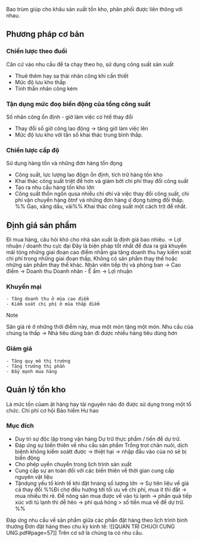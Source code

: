 Bao trùm giúp cho khâu sản xuất tồn kho, phân phối được liên thông với nhau.
## Phương pháp cơ bản
### Chiến lược theo đuổi
Căn cứ vào nhu cầu để ta chạy theo họ, sử dụng công suất sản xuất
- Thuê thêm hay sa thải nhân công khi cần thiết
- Mức độ lưu kho thấp
- Tinh thần nhân công kém
### Tận dụng mức đoọ biến động của tổng công suất
Số nhân công ổn định - giờ làm việc có htể thay đổi
- Thay đổi số giờ công lao động -> tăng giờ làm việc lên
- Mức độ lưu kho với tần số khai thác trung bình thấp.

### Chiến lược cấp độ
Sử dụng hàng tồn và những đơn hàng tồn đọng
- Công suất, lực lượng lao độgn ổn định, tích trữ hàng tồn kho
- Khai thác công suất triệt để hơn và giảm bớt chi phí thay đổi công suất
- Tạo ra nhu cầu hàng tồn kho lớn
- Công suất thồn ngốn qusa nhiều chi ơhí và việc thay đổi công suất, chi phí vận chuyển hàng ôtnf và những đơn hàng ứ đọng tương đối thấp.
%% Gạo, xăng dầu, vải%%
Khai thác công suất một cách trịt để nhất. 
## Định giá sản phẩm
Đi mua hàng, câu hỏi khó cho nhà sản xuất là định giá bao nhiêu.
-> Lợi nhuận / doanh thu cực đại
Đây là biện pháp tốt nhất để đưa ra giá khuyến mãi tỏng những giai đoạn cao điểm nhằm gia tăng doanh thu hay kiểm soát chi phí trong những giai đoạn thấp,
Không có sản phẩm thay thế hoặc những sản phẩm thay thế khác.
	Nhân viên tiếp thị và phòng ban -> Cao điểm -> Doanh thu 
	Doanh nhân - Ế ẩm -> Lợi nhuận

### Khuyến mại
	- Tăng doanh thu ở mùa cao điểm 
	- Kiểm soát chi phí ở mùa thấp điểm

>[!note] 
>Săn giá rẻ ở những thời điểm này, mua một món tặng một món.
>Nhu cầu của chúng ta thấp -> Nhà tiêu dùng bán đi được nhiều hàng tiêu dùng hơn
### Giảm giá
	- Tăng quy mô thị trường
	- Tăng trưởng thị phần
	- Đẩy mạnh mua hàng 

## Quản lý tồn kho
Là mức tồn củam ặt hàng hay tài nguyên nào đó được sử dụng trong một tổ chức.
	Chi phí cơ hội
	Bảo hiểm
	Hư hao
### Mục đích
- Duy trì sự độc lập trong vận hàng
Dự trữ thực phẩm / tiền để dự trữ.
- Đáp ứng sự biến thiên về nhu cầu sản phẩm 
Trồng trọt chăn nuôi, dịch biệnh không kiểm soátt được -> thiệt hại -> nhập đầu vào của nó sẽ bị biến động
- Cho phép uyển chuyển trong lịch trình sản xuất 
- Cung cấp sự an toàn đối với các biến thiên về thời gian cung cấp nguyên vật liệu
- Tậndụng yếu tố kinh tế khi đặt hnàng số lượng lớn
-> Sự tiên liệu về giá cả thay đổi
%%Đi chợ đều hướng tới tối ưu về chi phí, mua ít thì đắt -> mua nhiều thì rẻ. Để nông sản mua được về vào tủ lạnh -> phần quả tiếp xúc với tủ lạnh thì dễ hẻo -> phí quả hỏng > số tiền mua về để dự trữ.
%%

Đáp ứng nhu cầu về sản phẩm giữa các phần đặt hàng theo lịch trình bình thường
Đơn đặt hàng theo chu kỳ kinh tế:
![[QUAN TRI CHUOI CUNG UNG.pdf#page=57]]
Trên cơ sở là chúng ta có nhu cầu.